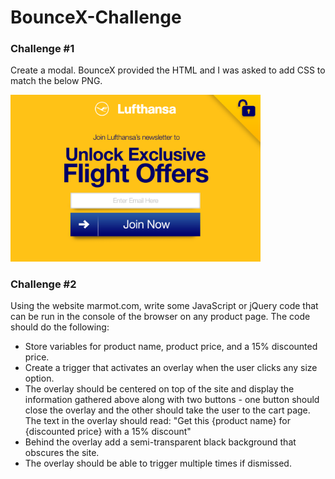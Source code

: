 # BounceX-Challenge

### Challenge #1
Create a modal. BounceX provided the HTML and I was asked to add CSS to match the below PNG.

<img src="https://github.com/krdiamond/BounceX-Challenge/blob/master/challenge-1/assets/lufthansa-modal.png?raw=true" width="400" />


### Challenge #2
Using the website marmot.com, write some JavaScript or jQuery code that can be run in the console of the browser on any product page.
The code should do the following:
- Store variables for product name, product price, and a 15% discounted price.
- Create a trigger that activates an overlay when the user clicks any size option.
- The overlay should be centered on top of the site and display the information gathered above along with two buttons - one button should close the overlay and the other should take the user to the cart page. The text in the overlay should read:
"Get this {product name} for {discounted price} with a 15% discount"
- Behind the overlay add a semi­-transparent black background that obscures the site.
- The overlay should be able to trigger multiple times if dismissed.
